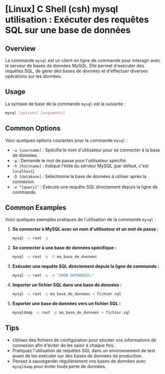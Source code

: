 # [Linux] C Shell (csh) mysql utilisation : Exécuter des requêtes SQL sur une base de données

## Overview
La commande `mysql` est un client en ligne de commande pour interagir avec le serveur de bases de données MySQL. Elle permet d'exécuter des requêtes SQL, de gérer des bases de données et d'effectuer diverses opérations sur les données.

## Usage
La syntaxe de base de la commande `mysql` est la suivante :

```bash
mysql [options] [arguments]
```

## Common Options
Voici quelques options courantes pour la commande `mysql` :

- `-u [username]` : Spécifie le nom d'utilisateur pour se connecter à la base de données.
- `-p` : Demande le mot de passe pour l'utilisateur spécifié.
- `-h [hostname]` : Indique l'hôte du serveur MySQL (par défaut, c'est `localhost`).
- `-D [database]` : Sélectionne la base de données à utiliser après la connexion.
- `-e "[query]"` : Exécute une requête SQL directement depuis la ligne de commande.

## Common Examples
Voici quelques exemples pratiques de l'utilisation de la commande `mysql` :

1. **Se connecter à MySQL avec un nom d'utilisateur et un mot de passe :**

   ```bash
   mysql -u root -p
   ```

2. **Se connecter à une base de données spécifique :**

   ```bash
   mysql -u root -p -D ma_base_de_donnees
   ```

3. **Exécuter une requête SQL directement depuis la ligne de commande :**

   ```bash
   mysql -u root -p -e "SHOW DATABASES;"
   ```

4. **Importer un fichier SQL dans une base de données :**

   ```bash
   mysql -u root -p ma_base_de_donnees < fichier.sql
   ```

5. **Exporter une base de données vers un fichier SQL :**

   ```bash
   mysqldump -u root -p ma_base_de_donnees > fichier.sql
   ```

## Tips
- Utilisez des fichiers de configuration pour stocker vos informations de connexion afin d'éviter de les saisir à chaque fois.
- Pratiquez l'utilisation de requêtes SQL dans un environnement de test avant de les exécuter sur des bases de données de production.
- Pensez à sauvegarder régulièrement vos bases de données avec `mysqldump` pour éviter toute perte de données.